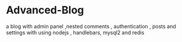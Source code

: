 # Advanced-Blog
a blog with admin panel ,nested comments , authentication , posts and settings with using nodejs , handlebars, mysql2 and redis
